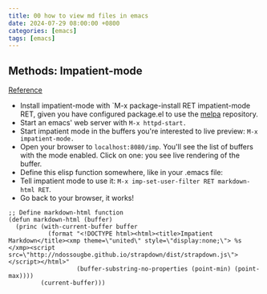 ```yaml
---  
title: 00 how to view md files in emacs  
date: 2024-07-29 08:00:00 +0800  
categories: [emacs]  
tags: [emacs]  
--- 
```

## Methods: Impatient-mode
[Reference](https://stackoverflow.com/questions/36183071/how-can-i-preview-markdown-in-emacs-in-real-time)

* Install impatient-mode with `M-x package-install RET impatient-mode
  RET, given you have configured package.el to use
  the [melpa](http://wikemacs.org/wiki/Melpa) repository.
* Start an emacs' web server with `M-x httpd-start.`
* Start impatient mode in the buffers you're interested to live
  preview: `M-x impatient-mode.`
* Open your browser to `localhost:8080/imp`. You'll see the list of
  buffers with the mode enabled. Click on one: you see live rendering
  of the buffer.
* Define this elisp function somewhere, like in your .emacs file:  
* Tell impatient mode to use it: `M-x imp-set-user-filter RET
  markdown-html RET`.
* Go back to your browser, it works!

```emacs-lisp
;; Define markdown-html function
(defun markdown-html (buffer)
  (princ (with-current-buffer buffer
           (format "<!DOCTYPE html><html><title>Impatient Markdown</title><xmp theme=\"united\" style=\"display:none;\"> %s  </xmp><script src=\"http://ndossougbe.github.io/strapdown/dist/strapdown.js\"></script></html>"
                   (buffer-substring-no-properties (point-min) (point-max))))
         (current-buffer)))
		 
